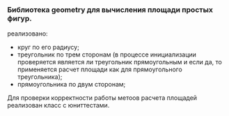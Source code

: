 ### Библиотека geometry для вычисления площади простых фигур.

реализовано:
- круг по его радиусу;
- треугольник по трем сторонам (в процессе инициализации проверяется является ли треугольник прямоугольным и если да, то применяется расчет площади как для прямоугольного треугольника);
- прямоугольника по двум сторонам;

Для проверки корректности работы метоов расчета площадей реализован класс с юниттестами.
